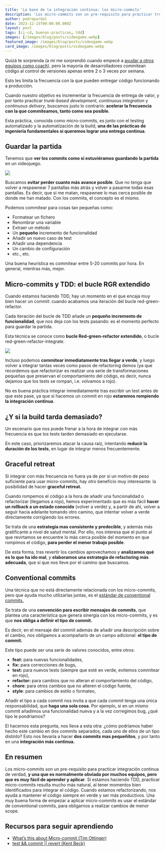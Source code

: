 ```yaml
---
title: 'La base de la integración continua: los micro-commits'
description: 'Los micro-commits son un pre-requisito para practicar trunk-based development, continuous integration y continuous delivery, y por tanto para incrementar la frecuencia de entrega de valor'
author: pedropardal
date: 2023-12-15T00:00:00.000Z
layout: post
tags: [ci-cd, buenas-practicas, tdd]
images: [/images/blog/posts/videogame.webp]
featured_image: /images/blog/posts/videogame.webp
card_image: /images/blog/posts/videogame.webp
---
```


Quizá te sorprenda (a mí me sorprendió cuando empecé a [ayudar a otros equipos como coach](https://www.exeal.com/)), pero la mayoría de desarrolladores commitean código al control de versiones apenas entre 2 o 3 veces por semana.

Esto les limita la frecuencia con la que pueden entregar código funcionando a producción.

Cuando nuestro objetivo es incrementar la frecuencia de entrega de valor, y por tanto practicar *trunk-based development*, *continuous integration* y *continuous delivery*, buscamos justo lo contrario: **acelerar la frecuencia con la que commiteamos, tanto como sea posible**.

Esta práctica, conocida como micro-commits, es junto con el testing automatizado y la automatización de la build, **una de las prácticas de ingeniería fundamentales si queremos lograr una entrega continua**.

## Guardar la partida

Tenemos que **ver los commits como si estuviéramos guardando la partida** en un videojuego.

![](/images/blog/posts/savegame.jpg)

Buscamos **evitar perder cuanto más avance posible**. Que no tenga que volver a respawnear 7 pantallas más atrás y volver a pasarme todas esas pantallas. Es decir, que si me matan, respawnee lo mas cerca posible de donde me han matado. Con los commits, el concepto es el mismo.

Podemos commitear para cosas tan pequeñas como:

- Formatear un fichero
- Renombrar una variable
- Extraer un método
- Un **pequeño** incremento de funcionalidad
- Añadir un nuevo caso de test
- Añadir una dependencia
- Un cambio de configuración
- etc., etc.

Una buena heurística es commitear entre 5-20 commits por hora. En general, mientras más, mejor.

## Micro-commits y TDD: el bucle RGR extendido

Cuando estamos haciendo TDD, hay un momento en el que encaja muy bien hacer un commit: cuando acabamos una iteración del bucle red-green-refactor.

Cada iteración del bucle de TDD añade un **pequeño incremento de funcionalidad**, que nos deja con los tests pasando: es el momento perfecto para guardar la partida.

Esta técnica se conoce como **bucle Red-green-refactor extendido**, o bucle red-green-refactor-integrate.

![](/images/blog/posts/rgri-loop.png)

Incluso podemos **commitear inmediatamente tras llegar a verde**, y luego volver a integrar tantas veces como pasos de refactoring demos (ya que recordemos que refactorizar es realizar una serie de transformaciones pequeñas que preservan el comportamiento del código, es decir, nunca dejamos que los tests se rompan, i.e. volvamos a rojo).

No es buena práctica integrar inmediatamente tras escribir un test antes de que este pase, ya que si hacemos un commit en rojo **estaremos rompiendo la integración continua**.

## ¿Y si la build tarda demasiado?

Un escenario que nos puede frenar a la hora de integrar con más frecuencia es que los tests tarden demasiado en ejecutarse.

En este caso, priorizaremos atacar la causa raíz, intentando **reducir la duración de los tests**, en lugar de integrar menos frecuentemente.

## Graceful retreat

Si integrar con más frecuencia no fuera ya de por sí un motivo de peso suficiente para usar micro-commits, hay otro beneficio muy interesante: la posibilidad de hacer **graceful retreat.**

Cuando rompemos el código a la hora de añadir una funcionalidad o refactorizar (llegamos a rojo), hemos experimentado que es más fácil **hacer un rollback a un estado conocido** (volver a verde) y, a partir de ahí, volver a seguir hacia adelante tomando otro camino, que intentar volver a verde directamente corrigiendo los errores.

Se trata de una **estrategia mas consistente y predecible**, y además más gratificante a nivel de salud mental. Por ello, nos interesa que el punto al que revirtamos se encuentre lo más cerca posible del momento en que rompimos el código, **para perder el menor trabajo posible**.

De esta forma, tras revertir los cambios aprovechamos y **analizamos qué es lo que ha ido mal**, y **elaboramos una estrategia de refactoring más adecuada**, que sí que nos lleve por el camino que buscamos.

## Conventional commits

Una técnica que no está directamente relacionada con los micro-commits, pero que ayuda mucho utilizarlas juntas, es el [estándar de conventional commits.](https://www.conventionalcommits.org/en/v1.0.0/)

Se trata de una **convención para escribir mensajes de commits**, que plantea una característica que genera sinergia con los micro-commits, y es que **nos obliga a definir el tipo de commit.**

Es decir, en el mensaje del commit además de añadir una descripción sobre el cambio, nos obligamos a acompañarlo de un campo adicional: **el tipo de commit.** 

Este tipo puede ser una serie de valores conocidos, entre otros:

- **feat:** para nuevas funcionalidades,
- **fix:** para correcciones de bugs,
- **test:** para nuevos tests (siempre que esté en verde, evitemos commitear en rojo),
- **refactor:** para cambios que no alteran el comportamiento del código,
- **chore**: para otros cambios que no alteren el código fuente,
- **style**: para cambios de estilo o formateo,

Añadir el tipo a cada commit nos invita a que cada commit tenga una única responsabilidad, que **haga una sola cosa**. Por ejemplo, si en un mismo commit añadimos una funcionalidad nueva y a la vez corregimos bug, ¿qué tipo le pondríamos?

El hacernos esta pregunta, nos lleva a esta otra: ¿cómo podríamos haber hecho este cambio en dos commits separados, cada uno de ellos de un tipo distinto? Esto nos llevaría a hacer **dos commits mas pequeñitos**, y por tanto en una **integración más continua.**

## En resumen

Los micro-commits son un pre-requisito para practicar integración continua de verdad, **y una que es normalmente obviada por muchos equipos, pero que es muy fácil de aprender y aplicar**. Si estamos haciendo TDD, practicar micro-commits resulta mucho más natural, al tener momentos bien identificados para integrar el código. Cuando estamos refactorizando, nos ayuda a mantener el código siempre en verde y ser más productivos. Una muy buena forma de empezar a aplicar micro-commits es usar el estándar de conventional commits, para obligarnos a realizar cambios de menor scope.

## Recursos para seguir aprendiendo

- [What’s this about Micro-commit (Tim Ottinger)](https://www.industriallogic.com/blog/whats-this-about-micro-commits/)
- [test && commit || revert (Kent Beck)](https://medium.com/@kentbeck_7670/test-commit-revert-870bbd756864)
